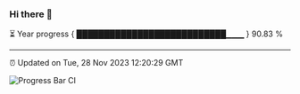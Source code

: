 ### Hi there 👋

⏳ Year progress { ███████████████████████████▁▁▁ } 90.83 %

---

⏰ Updated on Tue, 28 Nov 2023 12:20:29 GMT

![Progress Bar CI](https://github.com/liununu/liununu/workflows/Progress%20Bar%20CI/badge.svg)
